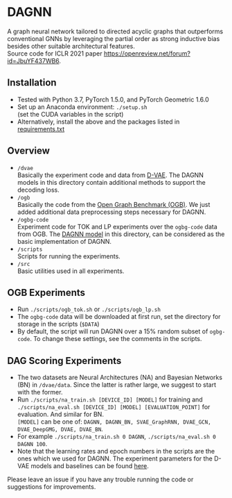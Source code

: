 # DAGNN
A graph neural network tailored to directed acyclic graphs that outperforms conventional GNNs by leveraging the partial order as strong inductive bias besides other suitable architectural features. <br/>Source code for ICLR 2021 paper https://openreview.net/forum?id=JbuYF437WB6.

## Installation
* Tested with Python 3.7, PyTorch 1.5.0, and PyTorch Geometric 1.6.0
* Set up an Anaconda environment: `./setup.sh` 
<br/>(set the CUDA variables in the script)
* Alternatively, install the above and the packages listed in [requirements.txt](requirements.txt)

## Overview

* `/dvae` 
<br/>Basically the experiment code and data from [D-VAE](https://github.com/muhanzhang/D-VAE/).
The DAGNN models in this directory contain additional methods to support the decoding loss. 
* `/ogb` <br/>Basically the code from the [Open Graph Benchmark (OGB)](https://github.com/snap-stanford/ogb). We just added additional data preprocessing steps necessary for DAGNN.
* `/ogbg-code` <br/>Experiment code for TOK and LP experiments over the `ogbg-code` data from OGB. The [DAGNN model](ogbg-code/models/dagnn.py) in this directory, can be considered as the basic implementation of DAGNN.
* `/scripts` <br/>Scripts for running the experiments.
* `/src` <br/> Basic utilities used in all experiments.

## OGB Experiments

* Run `./scripts/ogb_tok.sh` or `./scripts/ogb_lp.sh`
* The `ogbg-code` data will be downloaded at first run, set the directory for storage in the scripts (`$DATA`)
* By default, the script will run DAGNN over a 15% random subset of `ogbg-code`. To change these settings, see the comments in the scripts.

## DAG Scoring Experiments
* The two datasets are Neural Architectures (NA) and Bayesian Networks (BN) in `/dvae/data`. Since the latter is rather large, we suggest to start with the former. 
* Run `./scripts/na_train.sh [DEVICE_ID] [MODEL]` for training and  `./scripts/na_eval.sh [DEVICE_ID] [MODEL] [EVALUATION_POINT]` for evaluation. And similar for BN.
<br/>`[MODEL]` can be one of: `DAGNN, DAGNN_BN, SVAE_GraphRNN, DVAE_GCN, DVAE_DeepGMG, DVAE, DVAE_BN`.
* For example `./scripts/na_train.sh 0 DAGNN`, `./scripts/na_eval.sh 0 DAGNN 100`.
* Note that the learning rates and epoch numbers in the scripts are the ones which we used for DAGNN. The experiment parameters for the D-VAE models and baselines can be found [here](https://github.com/muhanzhang/D-VAE/blob/master/commands.sh).

Please leave an issue if you have any trouble running the code or suggestions for improvements.
